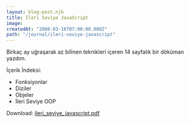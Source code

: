 ```yaml
---
layout: blog-post.njk
title: İleri Seviye JavaScript
image:
createdAt: "2008-03-16T07:00:00.000Z"
path: "/journal/ileri-seviye-javascript"
---
```


Birkaç ay uğraşarak az bilinen teknikleri içeren 14 sayfalık bir döküman yazdım.

İçerik İndeksi:

* Fonksiyonlar
* Diziler
* Objeler
* İleri Seviye OOP


Download: [ileri\_seviye_javascript.pdf](https://drive.google.com/file/d/0B1OA6b9DWUuSV0FBVXF6bE1wZzQ/view?usp=sharing)
